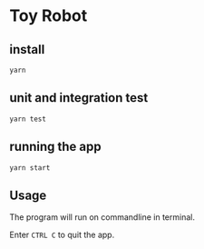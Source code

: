 # Toy Robot

## install

```shell
yarn
```

## unit and integration test

```shell
yarn test
```

## running the app

```shell
yarn start
```

## Usage
The program will run on commandline in terminal.

Enter `CTRL C` to quit the app.
